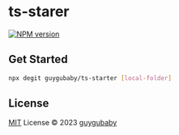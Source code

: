 # ts-starer

[![NPM version](https://img.shields.io/npm/v/[name]?color=a1b858&label=)](https://www.npmjs.com/package/[name])

## Get Started

```bash
npx degit guygubaby/ts-starter [local-folder]
```

## License

[MIT](./LICENSE) License © 2023 [guygubaby](https://github.com/guygubaby)

